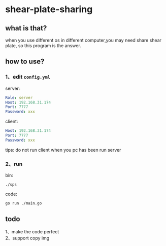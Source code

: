 # shear-plate-sharing

## what is that?
when you use different os in different computer,you may need share shear plate,
so this program is the answer.

## how to use?
### 1、edit `config.yml`
server:
```yaml
Role: server
Host: 192.168.31.174
Port: 7777
Password: xxx
```
client:
```yaml
Host: 192.168.31.174
Port: 7777
Password: xxx
```
tips: do not run client when you pc has been run server

### 2、run
bin:
```shell
./sps
```
code:
```shell
go run ./main.go
```

## todo
1、make the code perfect  
2、support copy img